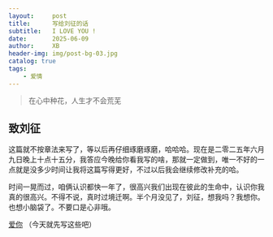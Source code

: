 ```yaml
---
layout:     post
title:      写给刘征的话
subtitle:   I LOVE YOU !
date:       2025-06-09
author:     XB
header-img: img/post-bg-03.jpg
catalog: true
tags:
    - 爱情
---
```


> 在心中种花，人生才不会荒芜

## 致刘征

这篇就不按章法来写了，等以后再仔细琢磨琢磨，哈哈哈。现在是二零二五年六月九日晚上十点十五分，我答应今晚给你看我写的啥，那就一定做到，唯一不好的一点就是没多少时间让我将这篇写得更好，不过以后我会继续修改补充的哈。

时间一晃而过，咱俩认识都快一年了，很高兴我们出现在彼此的生命中，认识你我真的很高兴。不得不说，真时过境迁啊。半个月没见了，刘征，想我吗？我想你。也想小脑袋了。不要口是心非哦。

[爱你]( https://liuzheng.zhangqingjun.xyz/lz/)
（今天就先写这些吧）



